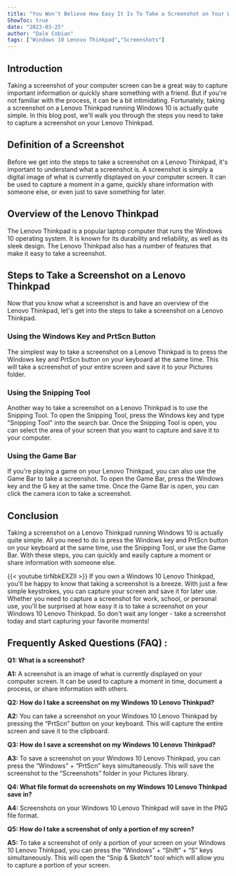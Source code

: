```yaml
---
title: "You Won't Believe How Easy It Is To Take a Screenshot on Your Windows 10 Lenovo Thinkpad!"
ShowToc: true 
date: "2023-03-25"
author: "Dale Cobian" 
tags: ["Windows 10 Lenovo Thinkpad","Screenshots"]
---
```

## Introduction

Taking a screenshot of your computer screen can be a great way to capture important information or quickly share something with a friend. But if you're not familiar with the process, it can be a bit intimidating. Fortunately, taking a screenshot on a Lenovo Thinkpad running Windows 10 is actually quite simple. In this blog post, we'll walk you through the steps you need to take to capture a screenshot on your Lenovo Thinkpad. 

## Definition of a Screenshot

Before we get into the steps to take a screenshot on a Lenovo Thinkpad, it's important to understand what a screenshot is. A screenshot is simply a digital image of what is currently displayed on your computer screen. It can be used to capture a moment in a game, quickly share information with someone else, or even just to save something for later. 

## Overview of the Lenovo Thinkpad

The Lenovo Thinkpad is a popular laptop computer that runs the Windows 10 operating system. It is known for its durability and reliability, as well as its sleek design. The Lenovo Thinkpad also has a number of features that make it easy to take a screenshot. 

## Steps to Take a Screenshot on a Lenovo Thinkpad

Now that you know what a screenshot is and have an overview of the Lenovo Thinkpad, let's get into the steps to take a screenshot on a Lenovo Thinkpad. 

### Using the Windows Key and PrtScn Button

The simplest way to take a screenshot on a Lenovo Thinkpad is to press the Windows key and PrtScn button on your keyboard at the same time. This will take a screenshot of your entire screen and save it to your Pictures folder. 

### Using the Snipping Tool

Another way to take a screenshot on a Lenovo Thinkpad is to use the Snipping Tool. To open the Snipping Tool, press the Windows key and type "Snipping Tool" into the search bar. Once the Snipping Tool is open, you can select the area of your screen that you want to capture and save it to your computer. 

### Using the Game Bar

If you're playing a game on your Lenovo Thinkpad, you can also use the Game Bar to take a screenshot. To open the Game Bar, press the Windows key and the G key at the same time. Once the Game Bar is open, you can click the camera icon to take a screenshot. 

## Conclusion

Taking a screenshot on a Lenovo Thinkpad running Windows 10 is actually quite simple. All you need to do is press the Windows key and PrtScn button on your keyboard at the same time, use the Snipping Tool, or use the Game Bar. With these steps, you can quickly and easily capture a moment or share information with someone else.

{{< youtube tirNbkEXZII >}} 
If you own a Windows 10 Lenovo Thinkpad, you'll be happy to know that taking a screenshot is a breeze. With just a few simple keystrokes, you can capture your screen and save it for later use. Whether you need to capture a screenshot for work, school, or personal use, you'll be surprised at how easy it is to take a screenshot on your Windows 10 Lenovo Thinkpad. So don't wait any longer - take a screenshot today and start capturing your favorite moments!

## Frequently Asked Questions (FAQ) :
**Q1: What is a screenshot?**

**A1:** A screenshot is an image of what is currently displayed on your computer screen. It can be used to capture a moment in time, document a process, or share information with others.

**Q2: How do I take a screenshot on my Windows 10 Lenovo Thinkpad?**

**A2:** You can take a screenshot on your Windows 10 Lenovo Thinkpad by pressing the “PrtScn” button on your keyboard. This will capture the entire screen and save it to the clipboard.

**Q3: How do I save a screenshot on my Windows 10 Lenovo Thinkpad?**

**A3:** To save a screenshot on your Windows 10 Lenovo Thinkpad, you can press the “Windows” + “PrtScn” keys simultaneously. This will save the screenshot to the “Screenshots” folder in your Pictures library.

**Q4: What file format do screenshots on my Windows 10 Lenovo Thinkpad save in?**

**A4:** Screenshots on your Windows 10 Lenovo Thinkpad will save in the PNG file format.

**Q5: How do I take a screenshot of only a portion of my screen?**

**A5:** To take a screenshot of only a portion of your screen on your Windows 10 Lenovo Thinkpad, you can press the “Windows” + “Shift” + “S” keys simultaneously. This will open the “Snip & Sketch” tool which will allow you to capture a portion of your screen.




